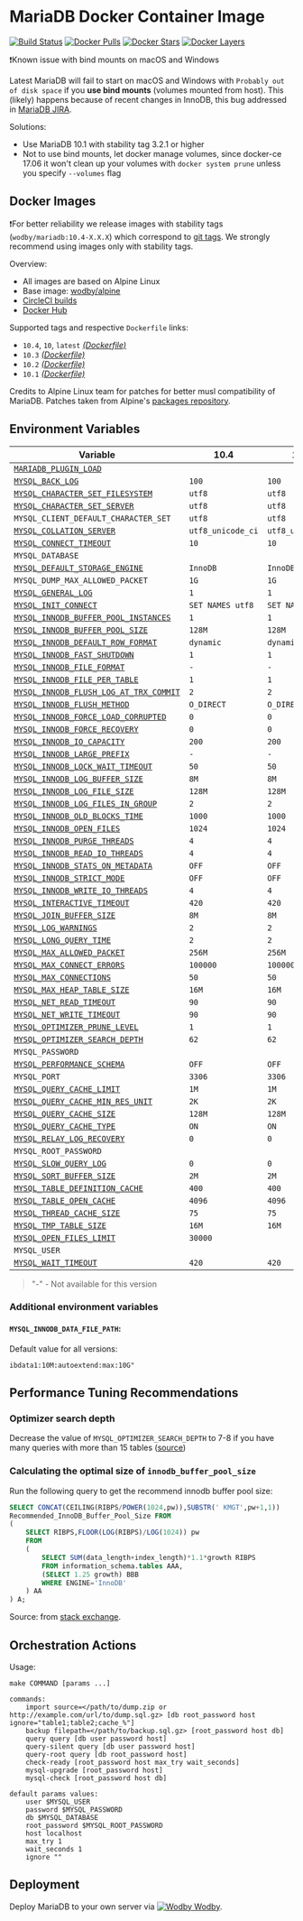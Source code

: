 # MariaDB Docker Container Image

[![Build Status](https://circleci.com/gh/wodby/mariadb/tree/master.svg?style=shield&circle-token=cc886e09fd6fd0458c7d0e4563ab90d072ccd0bc)](https://circleci.com/gh/wodby/mariadb)
[![Docker Pulls](https://img.shields.io/docker/pulls/wodby/mariadb.svg)](https://hub.docker.com/r/wodby/mariadb)
[![Docker Stars](https://img.shields.io/docker/stars/wodby/mariadb.svg)](https://hub.docker.com/r/wodby/mariadb)
[![Docker Layers](https://images.microbadger.com/badges/image/wodby/mariadb.svg)](https://microbadger.com/images/wodby/mariadb)

❗Known issue with bind mounts on macOS and Windows

Latest MariaDB will fail to start on macOS and Windows with `Probably out of disk space` if you **use bind mounts** (volumes mounted from host). This (likely) happens because of recent changes in InnoDB, this bug addressed in [MariaDB JIRA](https://jira.mariadb.org/browse/MDEV-16015). 

Solutions:

* Use MariaDB 10.1 with stability tag 3.2.1 or higher
* Not to use bind mounts, let docker manage volumes, since docker-ce 17.06 it won't clean up your volumes with `docker system prune` unless you specify `--volumes` flag

## Docker Images

❗For better reliability we release images with stability tags (`wodby/mariadb:10.4-X.X.X`) which correspond to [git tags](https://github.com/wodby/mariadb/releases). We strongly recommend using images only with stability tags. 

Overview:

* All images are based on Alpine Linux
* Base image: [wodby/alpine](https://github.com/wodby/alpine)
* [CircleCI builds](https://circleci.com/gh/wodby/mariadb) 
* [Docker Hub](https://hub.docker.com/r/wodby/mariadb)

Supported tags and respective `Dockerfile` links:

* `10.4`, `10`, `latest` [_(Dockerfile)_](https://github.com/wodby/mariadb/tree/master/10/Dockerfile)
* `10.3` [_(Dockerfile)_](https://github.com/wodby/mariadb/tree/master/10/Dockerfile)
* `10.2` [_(Dockerfile)_](https://github.com/wodby/mariadb/tree/master/10/Dockerfile)
* `10.1` [_(Dockerfile)_](https://github.com/wodby/mariadb/tree/master/10/Dockerfile)

Credits to Alpine Linux team for patches for better musl compatibility of MariaDB. Patches taken from Alpine's [packages repository](https://pkgs.alpinelinux.org/packages). 

## Environment Variables

| Variable                                 | 10.4              | 10.3              | 10.2              | 10.1              |
| ---------------------------------------- | ----------------  | ----------------  | ----------------- | ---------------   |
| [`MARIADB_PLUGIN_LOAD`]                  |                   |                   |                   |                   |
| [`MYSQL_BACK_LOG`]                       | `100`             | `100`             | `100`             | `100`             |
| [`MYSQL_CHARACTER_SET_FILESYSTEM`]       | `utf8`            | `utf8`            | `utf8`            | `utf8`            |
| [`MYSQL_CHARACTER_SET_SERVER`]           | `utf8`            | `utf8`            | `utf8`            | `utf8`            |
| `MYSQL_CLIENT_DEFAULT_CHARACTER_SET`     | `utf8`            | `utf8`            | `utf8`            | `utf8`            |
| [`MYSQL_COLLATION_SERVER`]               | `utf8_unicode_ci` | `utf8_unicode_ci` | `utf8_unicode_ci` | `utf8_unicode_ci` |
| [`MYSQL_CONNECT_TIMEOUT`]                | `10`              | `10`              | `10`              | `10`              |
| `MYSQL_DATABASE`                         |                   |                   |                   |                   |
| [`MYSQL_DEFAULT_STORAGE_ENGINE`]         | `InnoDB`          | `InnoDB`          | `InnoDB`          | `InnoDB`          |
| `MYSQL_DUMP_MAX_ALLOWED_PACKET`          | `1G`              | `1G`              | `1G`              | `1G`              |
| [`MYSQL_GENERAL_LOG`]                    | `1`               | `1`               | `1`               | `1`               |
| [`MYSQL_INIT_CONNECT`]                   | `SET NAMES utf8`  | `SET NAMES utf8`  | `SET NAMES utf8`  | `SET NAMES utf8`  |
| [`MYSQL_INNODB_BUFFER_POOL_INSTANCES`]   | `1`               | `1`               | `1`               | `1`               |
| [`MYSQL_INNODB_BUFFER_POOL_SIZE`]        | `128M`            | `128M`            | `128M`            | `128M`            |
| [`MYSQL_INNODB_DEFAULT_ROW_FORMAT`]      | `dynamic`         | `dynamic`         | `dynamic`         | `dynamic`         |
| [`MYSQL_INNODB_FAST_SHUTDOWN`]           | `1`               | `1`               | `1`               | `1`               |
| [`MYSQL_INNODB_FILE_FORMAT`]             | `-`               | `-`               | `-`               | `barracuda`       |
| [`MYSQL_INNODB_FILE_PER_TABLE`]          | `1`               | `1`               | `1`               | `1`               |
| [`MYSQL_INNODB_FLUSH_LOG_AT_TRX_COMMIT`] | `2`               | `2`               | `2`               | `2`               |
| [`MYSQL_INNODB_FLUSH_METHOD`]            | `O_DIRECT`        | `O_DIRECT`        | `O_DIRECT`        | `O_DIRECT`        |
| [`MYSQL_INNODB_FORCE_LOAD_CORRUPTED`]    | `0`               | `0`               | `0`               | `0`               |
| [`MYSQL_INNODB_FORCE_RECOVERY`]          | `0`               | `0`               | `0`               | `0`               |
| [`MYSQL_INNODB_IO_CAPACITY`]             | `200`             | `200`             | `200`             | `200`             |
| [`MYSQL_INNODB_LARGE_PREFIX`]            | `-`               | `-`               | `-`               | `1`               |
| [`MYSQL_INNODB_LOCK_WAIT_TIMEOUT`]       | `50`              | `50`              | `50`              | `50`              |
| [`MYSQL_INNODB_LOG_BUFFER_SIZE`]         | `8M`              | `8M`              | `8M`              | `8M`              |
| [`MYSQL_INNODB_LOG_FILE_SIZE`]           | `128M`            | `128M`            | `128M`            | `128M`            |
| [`MYSQL_INNODB_LOG_FILES_IN_GROUP`]      | `2`               | `2`               | `2`               | `2`               |
| [`MYSQL_INNODB_OLD_BLOCKS_TIME`]         | `1000`            | `1000`            | `1000`            | `1000`            |
| [`MYSQL_INNODB_OPEN_FILES`]              | `1024`            | `1024`            | `1024`            | `1024`            |
| [`MYSQL_INNODB_PURGE_THREADS`]           | `4`               | `4`               | `4`               | `1`               |
| [`MYSQL_INNODB_READ_IO_THREADS`]         | `4`               | `4`               | `4`               | `4`               |
| [`MYSQL_INNODB_STATS_ON_METADATA`]       | `OFF`             | `OFF`             | `OFF`             | `OFF`             |
| [`MYSQL_INNODB_STRICT_MODE`]             | `OFF`             | `OFF`             | `OFF`             | `OFF`             |
| [`MYSQL_INNODB_WRITE_IO_THREADS`]        | `4`               | `4`               | `4`               | `4`               |
| [`MYSQL_INTERACTIVE_TIMEOUT`]            | `420`             | `420`             | `420`             | `420`             |
| [`MYSQL_JOIN_BUFFER_SIZE`]               | `8M`              | `8M`              | `8M`              | `8M`              |
| [`MYSQL_LOG_WARNINGS`]                   | `2`               | `2`               | `2`               | `2`               |
| [`MYSQL_LONG_QUERY_TIME`]                | `2`               | `2`               | `2`               | `2`               |
| [`MYSQL_MAX_ALLOWED_PACKET`]             | `256M`            | `256M`            | `256M`            | `256M`            |
| [`MYSQL_MAX_CONNECT_ERRORS`]             | `100000`          | `100000`          | `100000`          | `100000`          |
| [`MYSQL_MAX_CONNECTIONS`]                | `50`              | `50`              | `50`              | `50`              |
| [`MYSQL_MAX_HEAP_TABLE_SIZE`]            | `16M`             | `16M`             | `16M`             | `16M`             |
| [`MYSQL_NET_READ_TIMEOUT`]               | `90`              | `90`              | `90`              | `90`              |
| [`MYSQL_NET_WRITE_TIMEOUT`]              | `90`              | `90`              | `90`              | `90`              |
| [`MYSQL_OPTIMIZER_PRUNE_LEVEL`]          | `1`               | `1`               | `1`               | `1`               |
| [`MYSQL_OPTIMIZER_SEARCH_DEPTH`]         | `62`              | `62`              | `62`              | `62`              |
| `MYSQL_PASSWORD`                         |                   |                   |                   |                   |
| [`MYSQL_PERFORMANCE_SCHEMA`]             | `OFF`             | `OFF`             | `OFF`             | `OFF`             |
| `MYSQL_PORT`                             | `3306`            | `3306`            | `3306`            | `3306`            |
| [`MYSQL_QUERY_CACHE_LIMIT`]              | `1M`              | `1M`              | `1M`              | `1M`              |
| [`MYSQL_QUERY_CACHE_MIN_RES_UNIT`]       | `2K`              | `2K`              | `2K`              | `2K`              |
| [`MYSQL_QUERY_CACHE_SIZE`]               | `128M`            | `128M`            | `128M`            | `128M`            |
| [`MYSQL_QUERY_CACHE_TYPE`]               | `ON`              | `ON`              | `ON`              | `ON`              |
| [`MYSQL_RELAY_LOG_RECOVERY`]             | `0`               | `0`               | `0`               | `0`               |
| `MYSQL_ROOT_PASSWORD`                    |                   |                   |                   |                   |
| [`MYSQL_SLOW_QUERY_LOG`]                 | `0`               | `0`               | `0`               | `0`               |
| [`MYSQL_SORT_BUFFER_SIZE`]               | `2M`              | `2M`              | `2M`              | `2M`              |
| [`MYSQL_TABLE_DEFINITION_CACHE`]         | `400`             | `400`             | `400`             | `400`             |
| [`MYSQL_TABLE_OPEN_CACHE`]               | `4096`            | `4096`            | `4096`            | `4096`            |
| [`MYSQL_THREAD_CACHE_SIZE`]              | `75`              | `75`              | `75`              | `75`              |
| [`MYSQL_TMP_TABLE_SIZE`]                 | `16M`             | `16M`             | `16M`             | `16M`             |
| [`MYSQL_OPEN_FILES_LIMIT`]               | `30000`           |                   |                   |                   |
| `MYSQL_USER`                             |                   |                   |                   |                   |
| [`MYSQL_WAIT_TIMEOUT`]                   | `420`             | `420`             | `420`             | `420`             |

> "-" - Not available for this version

### Additional environment variables

#### ```MYSQL_INNODB_DATA_FILE_PATH```:

Default value for all versions:

```
ibdata1:10M:autoextend:max:10G"
```

## Performance Tuning Recommendations

### Optimizer search depth

Decrease the value of `MYSQL_OPTIMIZER_SEARCH_DEPTH` to 7-8 if you have many queries with more than 15 tables ([source](https://mariadb.com/resources/blog/setting-optimizer-search-depth-mysql))

### Calculating the optimal size of `innodb_buffer_pool_size`

Run the following query to get the recommend innodb buffer pool size:

```sql
SELECT CONCAT(CEILING(RIBPS/POWER(1024,pw)),SUBSTR(' KMGT',pw+1,1))
Recommended_InnoDB_Buffer_Pool_Size FROM
(
    SELECT RIBPS,FLOOR(LOG(RIBPS)/LOG(1024)) pw
    FROM
    (
        SELECT SUM(data_length+index_length)*1.1*growth RIBPS
        FROM information_schema.tables AAA,
        (SELECT 1.25 growth) BBB
        WHERE ENGINE='InnoDB'
    ) AA
) A;
```

Source: from [stack exchange](https://dba.stackexchange.com/a/27472/134547).

## Orchestration Actions

Usage:
```
make COMMAND [params ...]
 
commands:
    import source=</path/to/dump.zip or http://example.com/url/to/dump.sql.gz> [db root_password host ignore="table1;table2;cache_%"] 
    backup filepath=</path/to/backup.sql.gz> [root_password host db] 
    query query [db user password host] 
    query-silent query [db user password host] 
    query-root query [db root_password host]
    check-ready [root_password host max_try wait_seconds]  
    mysql-upgrade [root_password host]  
    mysql-check [root_password host db]  
    
default params values:
    user $MYSQL_USER
    password $MYSQL_PASSWORD
    db $MYSQL_DATABASE
    root_password $MYSQL_ROOT_PASSWORD
    host localhost
    max_try 1
    wait_seconds 1
    ignore ""
```

## Deployment

Deploy MariaDB to your own server via [![Wodby](https://www.google.com/s2/favicons?domain=wodby.com) Wodby](https://wodby.com/stacks/mariadb).


[`MARIADB_PLUGIN_LOAD`]: https://mariadb.com/kb/en/library/plugin-overview/#installing-a-plugin-with-plugin-load
[`MYSQL_BACK_LOG`]: https://mariadb.com/kb/en/library/server-system-variables#back_log
[`MYSQL_CHARACTER_SET_FILESYSTEM`]: https://mariadb.com/kb/en/library/server-system-variables#character_set_filesystem 
[`MYSQL_CHARACTER_SET_SERVER`]: https://mariadb.com/kb/en/library/server-system-variables#character_set_server 
[`MYSQL_COLLATION_SERVER`]: https://mariadb.com/kb/en/library/server-system-variables#collation_server
[`MYSQL_CONNECT_TIMEOUT`]: https://mariadb.com/kb/en/library/server-system-variables/#connect_timeout
[`MYSQL_DEFAULT_STORAGE_ENGINE`]: https://mariadb.com/kb/en/library/server-system-variables#default_storage_engine
[`MYSQL_GENERAL_LOG`]: https://mariadb.com/kb/en/library/server-system-variables#general_log
[`MYSQL_INIT_CONNECT`]: https://mariadb.com/kb/en/library/server-system-variables#init_connect
[`MYSQL_INNODB_BUFFER_POOL_INSTANCES`]: https://mariadb.com/kb/en/library/xtradbinnodb-server-system-variables#innodb_buffer_pool_instances
[`MYSQL_INNODB_BUFFER_POOL_SIZE`]: https://mariadb.com/kb/en/library/xtradbinnodb-server-system-variables#innodb_buffer_pool_size
[`MYSQL_INNODB_DATA_FILE_PATH`]: https://mariadb.com/kb/en/library/xtradbinnodb-server-system-variables#innodb_data_file_path
[`MYSQL_INNODB_DEFAULT_ROW_FORMAT`]: https://mariadb.com/kb/en/library/xtradbinnodb-server-system-variables/#innodb_default_row_format
[`MYSQL_INNODB_FAST_SHUTDOWN`]: https://mariadb.com/kb/en/library/xtradbinnodb-server-system-variables#innodb_fast_shutdown
[`MYSQL_INNODB_FILE_FORMAT`]: https://mariadb.com/kb/en/library/xtradbinnodb-server-system-variables#innodb_file_format
[`MYSQL_INNODB_FILE_PER_TABLE`]: https://mariadb.com/kb/en/library/xtradbinnodb-server-system-variables#innodb_file_per_table
[`MYSQL_INNODB_FLUSH_LOG_AT_TRX_COMMIT`]: https://mariadb.com/kb/en/library/xtradbinnodb-server-system-variables#innodb_flush_log_at_trx_commit
[`MYSQL_INNODB_FLUSH_METHOD`]: https://mariadb.com/kb/en/library/xtradbinnodb-server-system-variables#innodb_flush_method
[`MYSQL_INNODB_FORCE_LOAD_CORRUPTED`]: https://mariadb.com/kb/en/library/xtradbinnodb-server-system-variables#innodb_force_load_corrupted
[`MYSQL_INNODB_FORCE_RECOVERY`]: https://mariadb.com/kb/en/library/innodb-system-variables/#innodb_force_recovery
[`MYSQL_INNODB_IO_CAPACITY`]: https://mariadb.com/kb/en/library/xtradbinnodb-server-system-variables#innodb_io_capacity
[`MYSQL_INNODB_LARGE_PREFIX`]: https://mariadb.com/kb/en/library/xtradbinnodb-server-system-variables#innodb_large_prefix
[`MYSQL_INNODB_LOCK_WAIT_TIMEOUT`]: https://mariadb.com/kb/en/library/xtradbinnodb-server-system-variables#innodb_lock_wait_timeout
[`MYSQL_INNODB_LOG_BUFFER_SIZE`]: https://mariadb.com/kb/en/library/xtradbinnodb-server-system-variables#innodb_log_buffer_size
[`MYSQL_INNODB_LOG_FILE_SIZE`]: https://mariadb.com/kb/en/library/xtradbinnodb-server-system-variables#innodb_log_file_size
[`MYSQL_INNODB_LOG_FILES_IN_GROUP`]: https://mariadb.com/kb/en/library/xtradbinnodb-server-system-variables#innodb_log_files_in_group
[`MYSQL_INNODB_OLD_BLOCKS_TIME`]: https://mariadb.com/kb/en/library/xtradbinnodb-server-system-variables#innodb_old_blocks_time
[`MYSQL_INNODB_OPEN_FILES`]: https://mariadb.com/kb/en/library/xtradbinnodb-server-system-variables#innodb_open_files
[`MYSQL_INNODB_PURGE_THREADS`]: https://mariadb.com/kb/en/library/innodb-system-variables/#innodb_purge_threads
[`MYSQL_INNODB_READ_IO_THREADS`]: https://mariadb.com/kb/en/library/xtradbinnodb-server-system-variables#innodb_read_io_threads
[`MYSQL_INNODB_STATS_ON_METADATA`]: https://mariadb.com/kb/en/library/xtradbinnodb-server-system-variables#innodb_stats_on_metadata
[`MYSQL_INNODB_STRICT_MODE`]: https://mariadb.com/kb/en/library/xtradbinnodb-server-system-variables#innodb_strict_mode
[`MYSQL_INNODB_WRITE_IO_THREADS`]: https://mariadb.com/kb/en/library/xtradbinnodb-server-system-variables#innodb_write_io_threads
[`MYSQL_INTERACTIVE_TIMEOUT`]: https://mariadb.com/kb/en/library/server-system-variables#interactive_timeout
[`MYSQL_JOIN_BUFFER_SIZE`]: https://mariadb.com/kb/en/library/server-system-variables#join_buffer_size
[`MYSQL_LOG_WARNINGS`]: https://mariadb.com/kb/en/library/server-system-variables/#log_warnings
[`MYSQL_LONG_QUERY_TIME`]: https://mariadb.com/kb/en/library/server-system-variables#long_query_time
[`MYSQL_MAX_ALLOWED_PACKET`]: https://mariadb.com/kb/en/library/server-system-variables#max_allowed_packet
[`MYSQL_MAX_CONNECT_ERRORS`]: https://mariadb.com/kb/en/library/server-system-variables#max_connect_errors
[`MYSQL_MAX_CONNECTIONS`]: https://mariadb.com/kb/en/library/server-system-variables#max_connections
[`MYSQL_MAX_HEAP_TABLE_SIZE`]: https://mariadb.com/kb/en/library/server-system-variables#max_heap_table_size
[`MYSQL_NET_READ_TIMEOUT`]: https://mariadb.com/kb/en/library/server-system-variables#net_read_timeout
[`MYSQL_NET_WRITE_TIMEOUT`]: https://mariadb.com/kb/en/library/server-system-variables#net_write_timeout
[`MYSQL_OPTIMIZER_PRUNE_LEVEL`]: https://mariadb.com/kb/en/library/server-system-variables/#optimizer_prune_level
[`MYSQL_OPTIMIZER_SEARCH_DEPTH`]: https://mariadb.com/kb/en/library/server-system-variables/#optimizer_search_depth
[`MYSQL_PERFORMANCE_SCHEMA`]: https://mariadb.com/kb/en/library/performance-schema-system-variables#performance_schema
[`MYSQL_QUERY_CACHE_LIMIT`]: https://mariadb.com/kb/en/library/server-system-variables#query_cache_limit
[`MYSQL_QUERY_CACHE_MIN_RES_UNIT`]: https://mariadb.com/kb/en/library/server-system-variables#query_cache_min_res_unit
[`MYSQL_QUERY_CACHE_SIZE`]: https://mariadb.com/kb/en/library/server-system-variables#query_cache_size
[`MYSQL_QUERY_CACHE_TYPE`]: https://mariadb.com/kb/en/library/server-system-variables#query_cache_type
[`MYSQL_RELAY_LOG_RECOVERY`]: https://mariadb.com/kb/en/library/replication-and-binary-log-server-system-variables#relay_log_recovery
[`MYSQL_SLOW_QUERY_LOG`]: https://mariadb.com/kb/en/library/server-system-variables#slow_query_log
[`MYSQL_SORT_BUFFER_SIZE`]: https://mariadb.com/kb/en/library/server-system-variables#sort_buffer_size
[`MYSQL_TABLE_DEFINITION_CACHE`]: https://mariadb.com/kb/en/library/server-system-variables#table_definition_cache
[`MYSQL_TABLE_OPEN_CACHE`]: https://mariadb.com/kb/en/library/server-system-variables#table_open_cache
[`MYSQL_THREAD_CACHE_SIZE`]: https://mariadb.com/kb/en/library/server-system-variables#thread_cache_size
[`MYSQL_TMP_TABLE_SIZE`]: https://mariadb.com/kb/en/library/server-system-variables#tmp_table_size
[`MYSQL_OPEN_FILES_LIMIT`]: https://mariadb.com/kb/en/library/server-system-variables/#open_files_limit
[`MYSQL_WAIT_TIMEOUT`]: https://mariadb.com/kb/en/library/server-system-variables#wait_timeout
